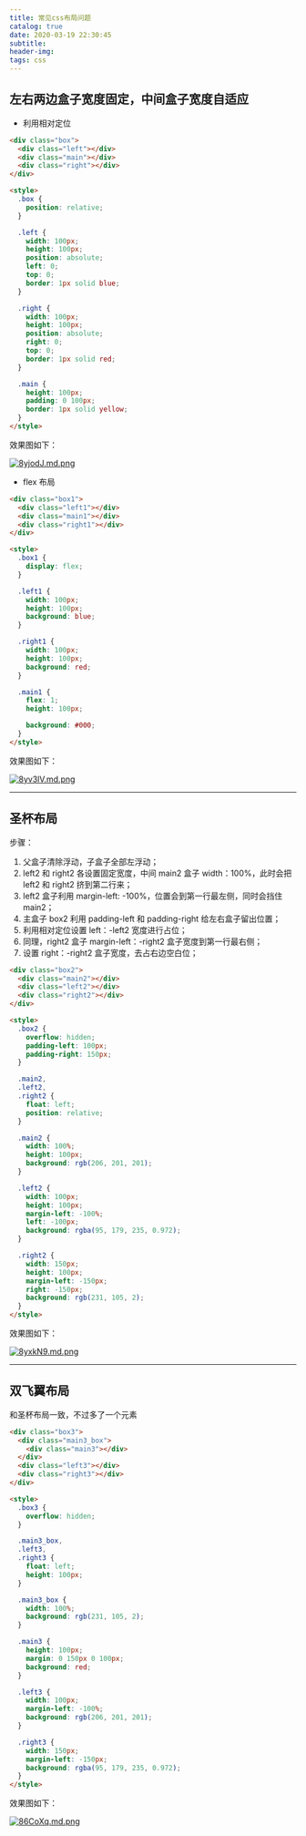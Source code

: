 ```yaml
---
title: 常见css布局问题
catalog: true
date: 2020-03-19 22:30:45
subtitle:
header-img:
tags: css
---
```


## 左右两边盒子宽度固定，中间盒子宽度自适应

- 利用相对定位

```html
<div class="box">
  <div class="left"></div>
  <div class="main"></div>
  <div class="right"></div>
</div>

<style>
  .box {
    position: relative;
  }

  .left {
    width: 100px;
    height: 100px;
    position: absolute;
    left: 0;
    top: 0;
    border: 1px solid blue;
  }

  .right {
    width: 100px;
    height: 100px;
    position: absolute;
    right: 0;
    top: 0;
    border: 1px solid red;
  }

  .main {
    height: 100px;
    padding: 0 100px;
    border: 1px solid yellow;
  }
</style>
```

效果图如下：

[![8yjodJ.md.png](https://s1.ax1x.com/2020/03/19/8yjodJ.md.png)](https://imgchr.com/i/8yjodJ)

- flex 布局

```html
<div class="box1">
  <div class="left1"></div>
  <div class="main1"></div>
  <div class="right1"></div>
</div>

<style>
  .box1 {
    display: flex;
  }

  .left1 {
    width: 100px;
    height: 100px;
    background: blue;
  }

  .right1 {
    width: 100px;
    height: 100px;
    background: red;
  }

  .main1 {
    flex: 1;
    height: 100px;

    background: #000;
  }
</style>
```

效果图如下：

[![8yv3lV.md.png](https://s1.ax1x.com/2020/03/19/8yv3lV.md.png)](https://imgchr.com/i/8yv3lV)

---

## 圣杯布局

步骤：

1. 父盒子清除浮动，子盒子全部左浮动；
2. left2 和 right2 各设置固定宽度，中间 main2 盒子 width：100%，此时会把 left2 和 right2 挤到第二行来；
3. left2 盒子利用 margin-left: -100%，位置会到第一行最左侧，同时会挡住 main2；
4. 主盒子 box2 利用 padding-left 和 padding-right 给左右盒子留出位置；
5. 利用相对定位设置 left：-left2 宽度进行占位；
6. 同理，right2 盒子 margin-left：-right2 盒子宽度到第一行最右侧；
7. 设置 right：-right2 盒子宽度，去占右边空白位；

```html
<div class="box2">
  <div class="main2"></div>
  <div class="left2"></div>
  <div class="right2"></div>
</div>

<style>
  .box2 {
    overflow: hidden;
    padding-left: 100px;
    padding-right: 150px;
  }

  .main2,
  .left2,
  .right2 {
    float: left;
    position: relative;
  }

  .main2 {
    width: 100%;
    height: 100px;
    background: rgb(206, 201, 201);
  }

  .left2 {
    width: 100px;
    height: 100px;
    margin-left: -100%;
    left: -100px;
    background: rgba(95, 179, 235, 0.972);
  }

  .right2 {
    width: 150px;
    height: 100px;
    margin-left: -150px;
    right: -150px;
    background: rgb(231, 105, 2);
  }
</style>
```

效果图如下：

[![8yxkN9.md.png](https://s1.ax1x.com/2020/03/19/8yxkN9.md.png)](https://imgchr.com/i/8yxkN9)

---

## 双飞翼布局

和圣杯布局一致，不过多了一个元素

```html
<div class="box3">
  <div class="main3_box">
    <div class="main3"></div>
  </div>
  <div class="left3"></div>
  <div class="right3"></div>
</div>

<style>
  .box3 {
    overflow: hidden;
  }

  .main3_box,
  .left3,
  .right3 {
    float: left;
    height: 100px;
  }

  .main3_box {
    width: 100%;
    background: rgb(231, 105, 2);
  }

  .main3 {
    height: 100px;
    margin: 0 150px 0 100px;
    background: red;
  }

  .left3 {
    width: 100px;
    margin-left: -100%;
    background: rgb(206, 201, 201);
  }

  .right3 {
    width: 150px;
    margin-left: -150px;
    background: rgba(95, 179, 235, 0.972);
  }
</style>
```

效果图如下：

[![86CoXq.md.png](https://s1.ax1x.com/2020/03/19/86CoXq.md.png)](https://imgchr.com/i/86CoXq)
